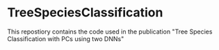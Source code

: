 # TreeSpeciesClassification
This repostiory contains the code used in the publication "Tree Species Classification with PCs using two DNNs"
